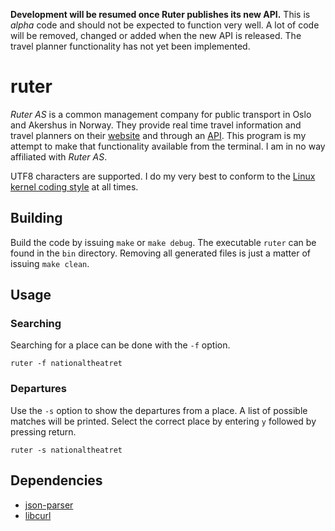 **Development will be resumed once Ruter publishes its new API.**
This is *alpha* code and should not be expected to function very well. A lot of code will be removed, changed or added when the new API is released. The travel planner functionality has not yet been implemented.

# ruter

*Ruter AS* is a common management company for public transport in Oslo and Akershus in Norway. They provide real time travel information and travel planners on their [website](https://ruter.no/) and through an [API](http://api.ruter.no/reisrest/help/). This program is my attempt to make that functionality available from the terminal. I am in no way affiliated with *Ruter AS*.

UTF8 characters are supported. I do my very best to conform to the [Linux kernel coding style](https://www.kernel.org/doc/Documentation/CodingStyle) at all times.

## Building

Build the code by issuing `make` or `make debug`. The executable `ruter` can be found in the `bin` directory. Removing all generated files is just a matter of issuing `make clean`.

## Usage

### Searching
Searching for a place can be done with the `-f` option.

	ruter -f nationaltheatret

### Departures
Use the `-s` option to show the departures from a place. A list of possible matches will be printed. Select the correct place by entering `y` followed by pressing return.

	ruter -s nationaltheatret

## Dependencies

*   [json-parser](https://github.com/udp/json-parser/)
*   [libcurl](http://curl.haxx.se/libcurl/)
